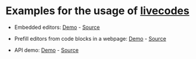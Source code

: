 # Examples for the usage of [livecodes](https://github.com/live-codes/livecodes)

- Embedded editors:
  [Demo](https://live-codes.github.io/livecodes-examples/embed.html) - [Source](https://github.com/live-codes/livecodes-examples/blob/gh-pages/embed.html)

- Prefill editors from code blocks in a webpage:
  [Demo](https://live-codes.github.io/livecodes-examples/prefill-from-code-blocks.html) - [Source](https://github.com/live-codes/livecodes-examples/blob/gh-pages/prefill-from-code-blocks.html)

- API demo:
  [Demo](https://live-codes.github.io/livecodes-examples/api-demo.html) - [Source](https://github.com/live-codes/livecodes-examples/blob/gh-pages/api-demo.html)
